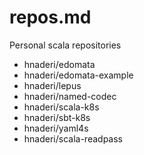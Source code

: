 # repos.md

Personal scala repositories

- hnaderi/edomata
- hnaderi/edomata-example
- hnaderi/lepus
- hnaderi/named-codec
- hnaderi/scala-k8s
- hnaderi/sbt-k8s
- hnaderi/yaml4s
- hnaderi/scala-readpass